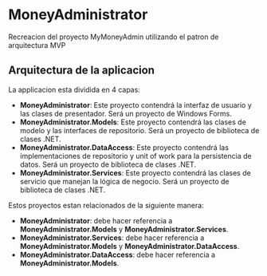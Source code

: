 # MoneyAdministrator

Recreacion del proyecto MyMoneyAdmin utilizando el patron de arquitectura MVP

## Arquitectura de la aplicacion

La applicacion esta dividida en 4 capas:

- **MoneyAdministrator**: Este proyecto contendrá la interfaz de usuario y las clases de presentador. Será un proyecto de Windows Forms.
- **MoneyAdministrator.Models**: Este proyecto contendrá las clases de modelo y las interfaces de repositorio. Será un proyecto de biblioteca de clases .NET.
- **MoneyAdministrator.DataAccess**: Este proyecto contendrá las implementaciones de repositorio y unit of work para la persistencia de datos. Será un proyecto de biblioteca de clases .NET.
- **MoneyAdministrator.Services**: Este proyecto contendrá las clases de servicio que manejan la lógica de negocio. Será un proyecto de biblioteca de clases .NET.

Estos proyectos estan relacionados de la siguiente manera:

- **MoneyAdministrator**: debe hacer referencia a **MoneyAdministrator.Models** y **MoneyAdministrator.Services**.
- **MoneyAdministrator.Services**: debe hacer referencia a **MoneyAdministrator.Models** y **MoneyAdministrator.DataAccess**.
- **MoneyAdministrator.DataAccess**: debe hacer referencia a **MoneyAdministrator.Models**.